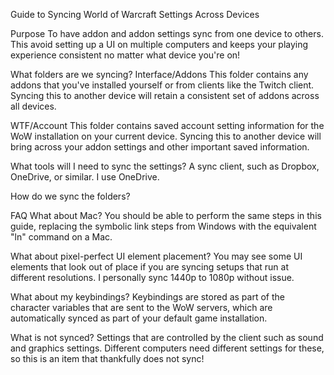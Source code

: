 Guide to Syncing World of Warcraft Settings Across Devices

Purpose
To have addon and addon settings sync from one device to others. This avoid setting up a UI on multiple computers and keeps your playing experience consistent no matter what device you're on!

What folders are we syncing?
Interface/Addons
This folder contains any addons that you've installed yourself or from clients like the Twitch client. Syncing this to another device will retain a consistent set of addons across all devices.

WTF/Account
This folder contains saved account setting information for the WoW installation on your current device. Syncing this to another device will bring across your addon settings and other important saved information.

What tools will I need to sync the settings?
A sync client, such as Dropbox, OneDrive, or similar. I use OneDrive.

How do we sync the folders?


FAQ
What about Mac?
You should be able to perform the same steps in this guide, replacing the symbolic link steps from Windows with the equivalent "ln" command on a Mac.

What about pixel-perfect UI element placement?
You may see some UI elements that look out of place if you are syncing setups that run at different resolutions. I personally sync 1440p to 1080p without issue.

What about my keybindings?
Keybindings are stored as part of the character variables that are sent to the WoW servers, which are automatically synced as part of your default game installation.

What is not synced?
Settings that are controlled by the client such as sound and graphics settings. Different computers need different settings for these, so this is an item that thankfully does not sync!